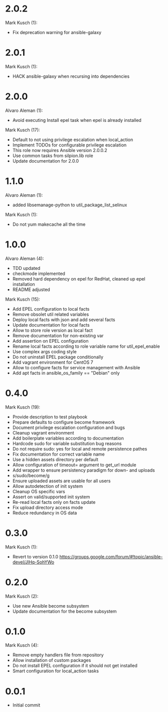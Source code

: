 # 2.0.2

Mark Kusch (1):

* Fix deprecation warning for ansible-galaxy

# 2.0.1

Mark Kusch (1):

* HACK ansible-galaxy when recursing into dependencies

# 2.0.0

Alvaro Aleman (1):

* Avoid executing Install epel task when epel is already installed

Mark Kusch (17):

* Default to not using privilege escalation when local\_action
* Implement TODOs for configurable privilege escalation
* This role now requires Ansible version 2.0.0.2
* Use common tasks from silpion.lib role
* Update documentation for 2.0.0

# 1.1.0

Alvaro Aleman (1):

* added libsemanage-python to util\_package\_list\_selinux

Mark Kusch (1):

* Do not yum makecache all the time

# 1.0.0

Alvaro Aleman (4):

* TDD updated
* checkmode implemented
* Removed hard dependency on epel for RedHat, cleaned up epel installation
* README adjusted

Mark Kusch (15):

* Add EPEL configuration to local facts
* Remove obsolet util related variables
* Deploy local facts with json and add several facts
* Update documentation for local facts
* Allow to store role version as local fact
* Remove documentation for non-existing var
* Add assertion on EPEL configuration
* Rename local facts according to role variable name for util\_epel\_enable
* Use complex args coding style
* Do not uninstall EPEL package conditionally
* Add vagrant environment for CentOS 7
* Allow to configure facts for service management with Ansible
* Add apt facts in ansible\_os\_family == "Debian" only

# 0.4.0

Mark Kusch (19):

* Provide description to test playbook
* Prepare defaults to configure become framework
* Document privilege escalation configuration and bugs
* Cleanup vagrant environment
* Add boilerplate variables according to documentation
* Hardcode sudo for variable substitution bug reasons
* Do not require sudo: yes for local and remote persistence pathes
* Fix documentation for correct variable name
* Use a hidden assets directory per default
* Allow configuration of timeout= argument to get_url module
* Add wrapper to ensure persistency paradigm for down- and uploads
* s/sudo/become/g
* Ensure uploaded assets are usable for all users
* Allow autodetection of init system
* Cleanup OS specific vars
* Assert on valid/supported init system
* Re-read local facts only on facts update
* Fix upload directory access mode
* Reduce redundancy in OS data

# 0.3.0

Mark Kusch (1):

* Revert to version 0.1.0
  https://groups.google.com/forum/#!topic/ansible-devel/JlHq-SohYWo

# 0.2.0

Mark Kusch (2):

* Use new Ansible become subsystem
* Update documentation for the become subsystem

# 0.1.0

Mark Kusch (4):

* Remove empty handlers file from repository
* Allow installation of custom packages
* Do not install EPEL configuration if it should not get installed
* Smart configuration for local\_action tasks

# 0.0.1

* Initial commit


<!-- vim: set nofen ts=4 sw=4 et: -->
